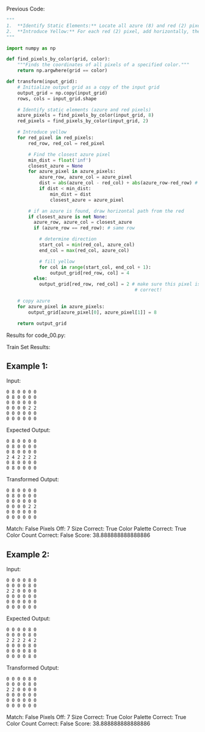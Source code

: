 
Previous Code:
```python
"""
1.  **Identify Static Elements:** Locate all azure (8) and red (2) pixels in the input grid. These pixels will retain their color and position in the output grid.
2.  **Introduce Yellow:** For each red (2) pixel, add horizontally, the shortest path to the closest azure (8) with yellow, and extend, left or right, until reaching the other color or edge. If yellow meets yellow, stop.
"""

import numpy as np

def find_pixels_by_color(grid, color):
    """Finds the coordinates of all pixels of a specified color."""
    return np.argwhere(grid == color)

def transform(input_grid):
    # Initialize output grid as a copy of the input grid
    output_grid = np.copy(input_grid)
    rows, cols = input_grid.shape

    # Identify static elements (azure and red pixels)
    azure_pixels = find_pixels_by_color(input_grid, 8)
    red_pixels = find_pixels_by_color(input_grid, 2)

    # Introduce yellow
    for red_pixel in red_pixels:
        red_row, red_col = red_pixel

        # Find the closest azure pixel
        min_dist = float('inf')
        closest_azure = None
        for azure_pixel in azure_pixels:
            azure_row, azure_col = azure_pixel
            dist = abs(azure_col - red_col) + abs(azure_row-red_row) # manhattan
            if dist < min_dist:
                min_dist = dist
                closest_azure = azure_pixel

        # if an azure is found, draw horizontal path from the red
        if closest_azure is not None:
          azure_row, azure_col = closest_azure
          if (azure_row == red_row): # same row

            # determine direction
            start_col = min(red_col, azure_col)
            end_col = max(red_col, azure_col)

            # fill yellow
            for col in range(start_col, end_col + 1):
                output_grid[red_row, col] = 4
          else:
            output_grid[red_row, red_col] = 2 # make sure this pixel is
                                               # correct!

    # copy azure
    for azure_pixel in azure_pixels:
        output_grid[azure_pixel[0], azure_pixel[1]] = 8

    return output_grid
```
Results for code_00.py:

Train Set Results:

## Example 1:
Input:
```
0 8 0 0 0 0
0 8 0 0 0 0
0 0 0 0 0 0
0 0 0 0 2 2
0 0 0 0 0 0
0 0 0 0 0 0
```
Expected Output:
```
0 8 0 0 0 0
0 8 0 0 0 0
0 8 0 0 0 0
2 4 2 2 2 2
0 8 0 0 0 0
0 8 0 0 0 0
```
Transformed Output:
```
0 8 0 0 0 0
0 8 0 0 0 0
0 0 0 0 0 0
0 0 0 0 2 2
0 0 0 0 0 0
0 0 0 0 0 0
```
Match: False
Pixels Off: 7
Size Correct: True
Color Palette Correct: True
Color Count Correct: False
Score: 38.888888888888886

## Example 2:
Input:
```
0 0 0 0 8 0
0 0 0 0 8 0
2 2 0 0 0 0
0 0 0 0 0 0
0 0 0 0 0 0
0 0 0 0 0 0
```
Expected Output:
```
0 0 0 0 8 0
0 0 0 0 8 0
2 2 2 2 4 2
0 0 0 0 8 0
0 0 0 0 8 0
0 0 0 0 8 0
```
Transformed Output:
```
0 0 0 0 8 0
0 0 0 0 8 0
2 2 0 0 0 0
0 0 0 0 0 0
0 0 0 0 0 0
0 0 0 0 0 0
```
Match: False
Pixels Off: 7
Size Correct: True
Color Palette Correct: True
Color Count Correct: False
Score: 38.888888888888886
